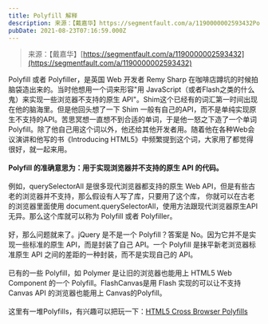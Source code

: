 ```yaml
---
title: Polyfill 解释
description: 来源：【戴嘉华】https://segmentfault.com/a/1190000002593432Polyfill 或者 Polyfiller，是英国 Web 开发者 Remy Sharp 在咖啡店蹲坑的时候拍脑袋造出来的。当时他想用一个词来形容"用 JavaScript（或者Flash之...
pubDate: 2021-08-23T07:16:59.000Z
---
```


> 来源：【戴嘉华】[https://segmentfault.com/a/1190000002593432](https://segmentfault.com/a/1190000002593432)

Polyfill 或者 Polyfiller，是英国 Web 开发者 Remy Sharp 在咖啡店蹲坑的时候拍脑袋造出来的。当时他想用一个词来形容"用 JavaScript（或者Flash之类的什么鬼）来实现一些浏览器不支持的原生 API"。Shim这个已经有的词汇第一时间出现在他的脑海里。但是他回头想了一下 Shim 一般有自己的API，而不是单纯实现原生不支持的API。苦思冥想一直想不到合适的单词，于是他一怒之下造了一个单词 Polyfill。除了他自己用这个词以外，他还给其他开发者用。随着他在各种Web会议演讲和他写的书《Introducing HTML5》中频繁提到这个词，大家用了都觉得很好，就一起来用。
<br />
<br />**Polyfill 的准确意思为：用于实现浏览器并不支持的原生 API 的代码。**
<br />
<br />例如，querySelectorAll 是很多现代浏览器都支持的原生 Web API，但是有些古老的浏览器并不支持，那么假设有人写了库，只要用了这个库， 你就可以在古老的浏览器里面使用 document.querySelectorAll，使用方法跟现代浏览器原生API无异。那么这个库就可以称为 Polyfill 或者 Polyfiller。
<br />
<br />好，那么问题就来了。jQuery 是不是一个 Polyfill？答案是 No。因为它并不是实现一些标准的原生 API，而是封装了自己 API。一个 Polyfill 是抹平新老浏览器标准原生 API 之间的差距的一种封装，而不是实现自己的 API。
<br />
<br />已有的一些 Polyfill，如 Polymer 是让旧的浏览器也能用上 HTML5 Web Component 的一个 Polyfill。FlashCanvas是用 Flash 实现的可以让不支持 Canvas API 的浏览器也能用上 Canvas的Polyfill。
<br />
<br />这里有一堆Polyfills，有兴趣可以把玩一下：[HTML5 Cross Browser Polyfills](https://github.com/Modernizr/Modernizr/wiki/HTML5-Cross-browser-Polyfills)
